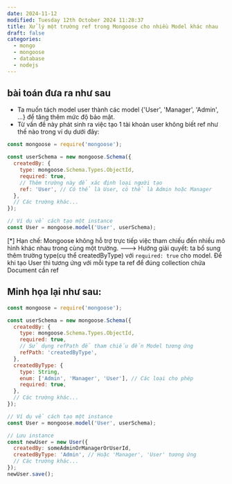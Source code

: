 ```yaml
---
date: 2024-11-12
modified: Tuesday 12th October 2024 11:28:37
title: Xử lý một trường ref trong Mongoose cho nhiều Model khác nhau
draft: false
categories:
  - mongo
  - mongoose
  - database
  - nodejs
---
```



## bài toán đưa ra như sau 
- Ta muốn tách model user thành các model {'User', 'Manager', 'Admin', ...} để tăng thêm mức độ bảo mật.
- Từ vấn đề này phát sinh ra việc tạo 1 tài khoản user không biết ref như thế nào trong ví dụ dưới đây:
```js 
const mongoose = require('mongoose');

const userSchema = new mongoose.Schema({
  createdBy: {
    type: mongoose.Schema.Types.ObjectId,
    required: true,
    // Thêm trường này để xác định loại người tạo
    ref: 'User', // Có thể là User, có thể là Admin hoặc Manager
  },
  // Các trường khác...
});

// Ví dụ về cách tạo một instance
const User = mongoose.model('User', userSchema);
```
[*] Hạn chế: Mongoose không hỗ trợ trực tiếp việc tham chiếu đến nhiều mô hình khác nhau trong cùng một trường.
---> Hướng giải quyết: ta bổ sung thêm trường type(cụ thể createdByType) với `required: true` cho model. Để khi tạo User thì tương ứng với mỗi type ta ref để đúng collection chứa Document cần ref
## Minh họa lại như sau:

```js
const mongoose = require('mongoose');

const userSchema = new mongoose.Schema({
  createdBy: {
    type: mongoose.Schema.Types.ObjectId,
    required: true,
    // Sử dụng refPath để tham chiếu đến Model tương ứng
    refPath: 'createdByType',
  },
  createdByType: {
    type: String,
    enum: ['Admin', 'Manager', 'User'], // Các loại cho phép
    required: true,
  },
  // Các trường khác...
});

// Ví dụ về cách tạo một instance
const User = mongoose.model('User', userSchema);

// Lưu instance
const newUser = new User({
  createdBy: someAdminOrManagerOrUserId,
  createdByType: 'Admin', // Hoặc 'Manager', 'User' tương ứng
  // Các trường khác...
});
newUser.save();
```
